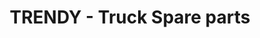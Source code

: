 ---
title: "TRENDY - Truck Spare parts"
url: /new-delhi/trendy-truck-spare-parts/
shop: Autoteile
---